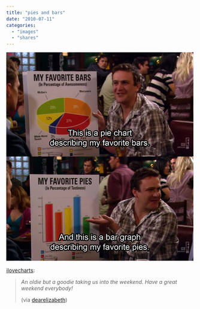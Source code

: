 ```yaml
---
title: "pies and bars"
date: "2010-07-11"
categories: 
  - "images"
  - "shares"
---
```


![](images/tumblr_l4fgooGkKz1qa0uujo1_500.jpg)

[ilovecharts](http://ilovecharts.tumblr.com/post/736484266/an-oldie-but-a-goodie-taking-us-into-the-weekend):

> _An oldie but a goodie taking us into the weekend. Have a great weekend everybody!_
> 
> (via [dearelizabeth](http://dearelizabeth.tumblr.com/))
